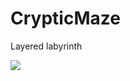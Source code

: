 # CrypticMaze
Layered labyrinth

<html>
 <head>
  <meta charset="utf-8">
 </head>
 <body>
  <p><img src="http://cs629120.vk.me/v629120934/6081/qAgZ4n_93Fc.jpg"></p>
 </body>
</html>
